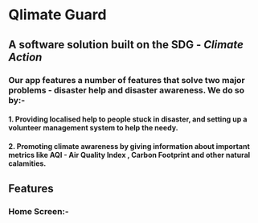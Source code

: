 # Qlimate Guard 
## A software solution built on the SDG - *Climate Action*
### Our app features a number of features that solve **two** major problems - disaster help and disaster awareness. We do so by:- 
#### 1. Providing **localised** help to people stuck in disaster, and setting up a volunteer management system to help the needy.
#### 2. Promoting climate awareness by giving information about important metrics like **AQI - Air Quality Index** , **Carbon  Footprint** and other **natural calamities**.

## Features
### Home Screen:- 
